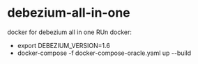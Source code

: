 # debezium-all-in-one
docker for debezium all in one
RUn docker: 
- export DEBEZIUM_VERSION=1.6
- docker-compose -f docker-compose-oracle.yaml up --build
